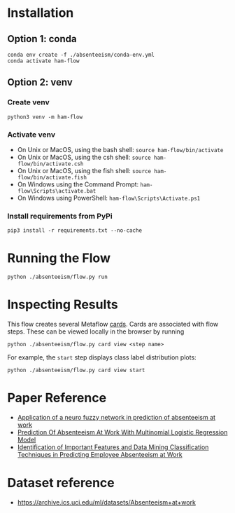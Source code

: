 # Installation
## Option 1: conda
```
conda env create -f ./absenteeism/conda-env.yml
conda activate ham-flow
```

## Option 2: venv
### Create venv
```
python3 venv -m ham-flow
```

### Activate venv
* On Unix or MacOS, using the bash shell: `source ham-flow/bin/activate`
* On Unix or MacOS, using the csh shell: `source ham-flow/bin/activate.csh`
* On Unix or MacOS, using the fish shell: `source ham-flow/bin/activate.fish`
* On Windows using the Command Prompt: `ham-flow\Scripts\activate.bat`
* On Windows using PowerShell: `ham-flow\Scripts\Activate.ps1`

### Install requirements from PyPi
```
pip3 install -r requirements.txt --no-cache
```

# Running the Flow 
```
python ./absenteeism/flow.py run
```
# Inspecting Results
This flow creates several Metaflow [cards](https://docs.metaflow.org/metaflow/visualizing-results/effortless-task-inspection-with-default-cards). Cards are associated with flow steps. These can be viewed locally in the browser by running 
```
python ./absenteeism/flow.py card view <step name>
```

For example, the `start` step displays class label distribution plots:
```
python ./absenteeism/flow.py card view start
```

# Paper Reference
* [Application of a neuro fuzzy network in prediction of absenteeism at work](https://ieeexplore.ieee.org/document/6263151)
* [Prediction Of Absenteeism At Work With Multinomial Logistic Regression Model](https://www.researchgate.net/publication/358900589_PREDICTION_OF_ABSENTEEISM_AT_WORK_WITH_MULTINOMIAL_LOGISTIC_REGRESSION_MODEL)
* [Identification of Important Features and Data Mining Classification Techniques in Predicting Employee  Absenteeism at Work](http://ijece.iaescore.com/index.php/IJECE/article/view/25232)

# Dataset reference
* https://archive.ics.uci.edu/ml/datasets/Absenteeism+at+work

